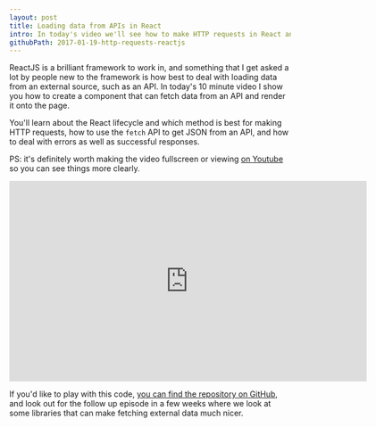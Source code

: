 ```yaml
---
layout: post
title: Loading data from APIs in React
intro: In today's video we'll see how to make HTTP requests in React and show data to the users. We'll see how to show a loading spinner, deal with success and error cases, and use the fetch API to make requests.
githubPath: 2017-01-19-http-requests-reactjs
---
```


ReactJS is a brilliant framework to work in, and something that I get asked a lot by people new to the framework is how best to deal with loading data from an external source, such as an API. In today's 10 minute video I show you how to create a component that can fetch data from an API and render it onto the page. 

You'll learn about the React lifecycle and which method is best for making HTTP requests, how to use the `fetch` API to get JSON from an API, and how to deal with errors as well as successful responses.

PS: it's definitely worth making the video fullscreen or viewing [on Youtube](https://www.youtube.com/watch?v=MjavMX8fUAE) so you can see things more clearly.

<iframe width="640" height="360" src="https://www.youtube.com/embed/MjavMX8fUAE" frameborder="0" allowfullscreen></iframe>
<br />

If you'd like to play with this code, [you can find the repository on GitHub](https://github.com/javascript-playground/remote-data-react-screencasts), and look out for the follow up episode in a few weeks where we look at some libraries that can make fetching external data much nicer.

